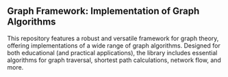 ## Graph Framework: Implementation of Graph Algorithms
This repository features a robust and versatile framework for graph theory, offering implementations of a wide range of graph algorithms. 
Designed for both educational (and practical applications), the library includes essential algorithms for graph traversal, shortest path calculations, network flow, and more. 
